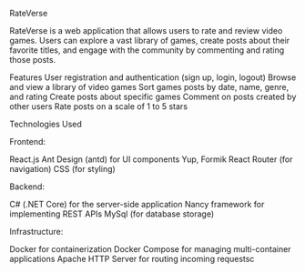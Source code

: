 RateVerse

RateVerse is a web application that allows users to rate and review video games. Users can explore a vast library of games, create posts about their favorite titles, and engage with the community by commenting and rating those posts.

Features User registration and authentication (sign up, login, logout) Browse and view a library of video games Sort games posts by date, name, genre, and rating Create posts about specific games Comment on posts created by other users Rate posts on a scale of 1 to 5 stars

Technologies Used

Frontend:

React.js Ant Design (antd) for UI components Yup, Formik React Router (for navigation) CSS (for styling)

Backend:

C# (.NET Core) for the server-side application Nancy framework for implementing REST APIs MySql (for database storage)

Infrastructure:

Docker for containerization Docker Compose for managing multi-container applications Apache HTTP Server for routing incoming requestsс
